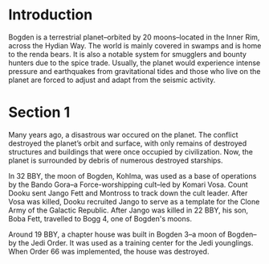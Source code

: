 # Introduction

Bogden is a terrestrial planet–orbited by 20 moons–located in the Inner Rim, across the Hydian Way.
The world is mainly covered in swamps and is home to the renda bears.
It is also a notable system for smugglers and bounty hunters due to the spice trade.
Usually, the planet would experience intense pressure and earthquakes from gravitational tides and those who live on the planet are forced to adjust and adapt from the seismic activity.

# Section 1

Many years ago, a disastrous war occured on the planet.
The conflict destroyed the planet’s orbit and surface, with only remains of destroyed structures and buildings that were once occupied by civilization.
Now, the planet is surrounded by debris of numerous destroyed starships.

In 32 BBY, the moon of Bogden, Kohlma, was used as a base of operations by the Bando Gora–a Force-worshipping cult–led by Komari Vosa.
Count Dooku sent Jango Fett and Montross to track down the cult leader.
After Vosa was killed, Dooku recruited Jango to serve as a template for the Clone Army of the Galactic Republic.
After Jango was killed in 22 BBY, his son, Boba Fett, travelled to Bogg 4, one of Bogden's moons.

Around 19 BBY, a chapter house was built in Bogden 3–a moon of Bogden–by the Jedi Order.
It was used as a training center for the Jedi younglings.
When Order 66 was implemented, the house was destroyed.
